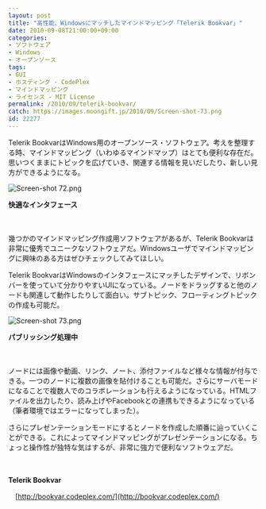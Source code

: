 ```yaml
---
layout: post
title: "高性能、Windowsにマッチしたマインドマッピング「Telerik Bookvar」"
date: 2010-09-08T21:00:00+09:00
categories:
- ソフトウェア
- Windows
- オープンソース
tags: 
- GUI
- ホスティング - CodePlex
- マインドマッピング
- ライセンス - MIT License
permalink: /2010/09/telerik-bookvar/
catch: https://images.moongift.jp/2010/09/Screen-shot-73.png
id: 22277
---
```

Telerik BookvarはWindows用のオープンソース・ソフトウェア。考えを整理する時、マインドマッピング（いわゆるマインドマップ）はとても便利な存在だ。思いつくままにトピックを広げていき、関連する情報を見いだしたり、新しい見方ができるようになる。

  

![Screen-shot 72.png](https://images.moongift.jp/2010/09/Screen-shot-72.png)  
  
**快適なインタフェース**

  

　

  

幾つかのマインドマッピング作成用ソフトウェアがあるが、Telerik Bookvarは非常に優秀でユニークなソフトウェアだ。Windowsユーザでマインドマッピングに興味のある方はぜひチェックしてみてほしい。

  
<!--more-->

Telerik BookvarはWindowsのインタフェースにマッチしたデザインで、リボンバーを使っていて分かりやすいUIになっている。ノードをドラッグすると他のノードも関連して動作したりして面白い。サブトピック、フローティングトピックの作成も可能だ。

  

![Screen-shot 73.png](https://images.moongift.jp/2010/09/Screen-shot-73.png)  
  
**パブリッシング処理中**

  

　

  

ノードには画像や動画、リンク、ノート、添付ファイルなど様々な情報が付与できる。一つのノードに複数の画像を貼付けることも可能だ。さらにサーバモードになることで複数人でのコラボレーションも行えるようになっている。HTMLファイルを出力したり、読み上げやFacebookとの連携もできるようになっている（筆者環境ではエラーになってしまった）。

  

さらにプレゼンテーションモードにするとノードを作成した順番に辿っていくことができる。これによってマインドマッピングがプレゼンテーションになる。ちょっと操作性が独特な気はするが、非常に強力で便利なソフトウェアだ。

  

　

  

**Telerik Bookvar**  
  
　[http://bookvar.codeplex.com/](http://bookvar.codeplex.com/)

  
